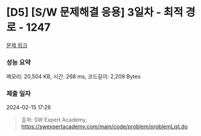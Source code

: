 # [D5] [S/W 문제해결 응용] 3일차 - 최적 경로 - 1247 

[문제 링크](https://swexpertacademy.com/main/code/problem/problemDetail.do?contestProbId=AV15OZ4qAPICFAYD) 

### 성능 요약

메모리: 20,504 KB, 시간: 268 ms, 코드길이: 2,209 Bytes

### 제출 일자

2024-02-15 17:26



> 출처: SW Expert Academy, https://swexpertacademy.com/main/code/problem/problemList.do